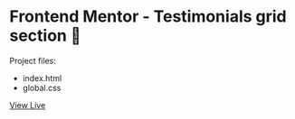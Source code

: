 # Frontend Mentor - Testimonials grid section 👋

Project files:
- index.html
- global.css

[View Live](https://kaffeenj-frontend-mentor.vercel.app/testimonials-grid-section/)

